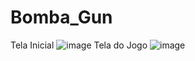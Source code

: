 # Bomba_Gun
Tela Inicial 
![image](https://user-images.githubusercontent.com/86479126/207392816-a1f7ef70-3622-4aca-b2c3-21df7bd11738.png)
Tela do Jogo
![image](https://user-images.githubusercontent.com/86479126/207393061-45abac5c-df4c-44f1-8a58-a401deff131c.png)

